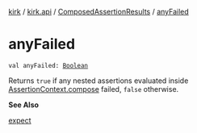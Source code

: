 [kirk](../../index.md) / [kirk.api](../index.md) / [ComposedAssertionResults](index.md) / [anyFailed](./any-failed.md)

# anyFailed

`val anyFailed: `[`Boolean`](https://kotlinlang.org/api/latest/jvm/stdlib/kotlin/-boolean/index.html)

Returns `true` if any nested assertions evaluated inside
[AssertionContext.compose](../-assertion-context/compose.md) failed, `false` otherwise.

**See Also**

[expect](../expect.md)

